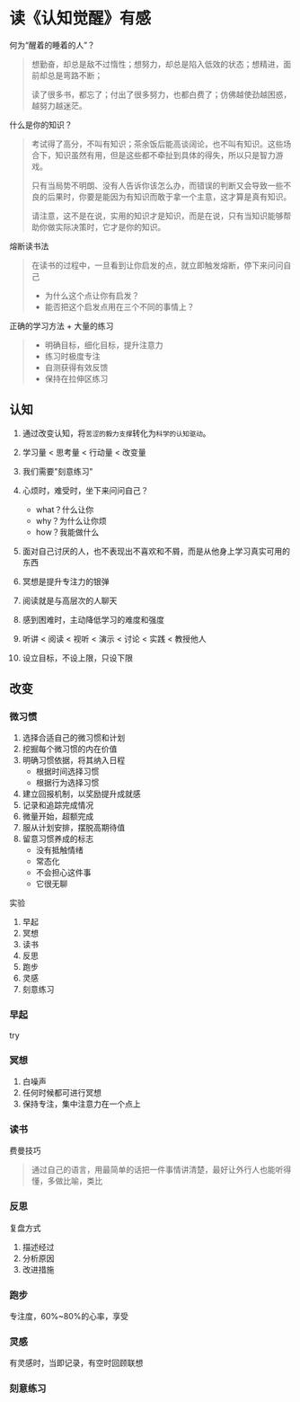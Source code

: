 # 读《认知觉醒》有感



何为“醒着的睡着的人”？

> 想勤奋，却总是敌不过惰性；想努力，却总是陷入低效的状态；想精进，面前却总是弯路不断；
>
> 读了很多书，都忘了；付出了很多努力，也都白费了；仿佛越使劲越困惑，越努力越迷茫。



什么是你的知识？

> 考试得了高分，不叫有知识；茶余饭后能高谈阔论，也不叫有知识。这些场合下，知识虽然有用，但是这些都不牵扯到具体的得失，所以只是智力游戏。
>
> 只有当局势不明朗、没有人告诉你该怎么办，而错误的判断又会导致一些不良的后果时，你要是能因为有知识而敢于拿一个主意，这才算是真有知识。
>
> 请注意，这不是在说，实用的知识才是知识，而是在说，只有当知识能够帮助你做实际决策时，它才是你的知识。



熔断读书法

> 在读书的过程中，一旦看到让你启发的点，就立即触发熔断，停下来问问自己
>
> - 为什么这个点让你有启发？
> - 能否把这个启发点用在三个不同的事情上？



正确的学习方法 + 大量的练习

> - 明确目标，细化目标，提升注意力
> - 练习时极度专注
> - 自测获得有效反馈
> - 保持在拉伸区练习



## 认知

1. 通过改变认知，将`苦涩的毅力支撑`转化为`科学的认知驱动`。
2. 学习量 < 思考量 < 行动量 < 改变量
3. 我们需要"刻意练习"
4. 心烦时，难受时，坐下来问问自己？
    - what？什么让你
    - why？为什么让你烦
    - how？我能做什么

5. 面对自己讨厌的人，也不表现出不喜欢和不屑，而是从他身上学习真实可用的东西
6. 冥想是提升专注力的银弹
7. 阅读就是与高层次的人聊天
8. 感到困难时，主动降低学习的难度和强度
9. 听讲 < 阅读 < 视听 < 演示 < 讨论 < 实践 < 教授他人
10. 设立目标，不设上限，只设下限

## 改变

### 微习惯

1. 选择合适自己的微习惯和计划
2. 挖掘每个微习惯的内在价值
3. 明确习惯依据，将其纳入日程
    - 根据时间选择习惯
    - 根据行为选择习惯
4. 建立回报机制，以奖励提升成就感
5. 记录和追踪完成情况
6. 微量开始，超额完成
7. 服从计划安排，摆脱高期待值
8. 留意习惯养成的标志
    - 没有抵触情绪
    - 常态化
    - 不会担心这件事
    - 它很无聊



实验

1. 早起
2. 冥想
3. 读书
4. 反思
5. 跑步
6. 灵感
7. 刻意练习

### 早起

try

### 冥想

1. 白噪声
2. 任何时候都可进行冥想
3. 保持专注，集中注意力在一个点上

### 读书

费曼技巧

> 通过自己的语言，用最简单的话把一件事情讲清楚，最好让外行人也能听得懂，多做比喻，类比

### 反思

复盘方式

1. 描述经过
2. 分析原因
3. 改进措施

### 跑步

专注度，60%~80%的心率，享受

### 灵感

有灵感时，当即记录，有空时回顾联想

### 刻意练习











































































